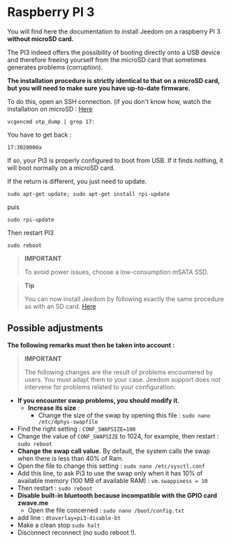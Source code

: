 # Raspberry PI 3

You will find here the documentation to install Jeedom on a raspberry PI 3 **without microSD card.**

The PI3 indeed offers the possibility of booting directly onto a USB device and therefore freeing yourself from the microSD card that sometimes generates problems (corruption).

**The installation procedure is strictly identical to that on a microSD card, but you will need to make sure you have up-to-date firmware.**

To do this, open an SSH connection. (if you don't know how, watch the installation on microSD : [Here](https://doc.jeedom.com/en_US/installation/index.html)

``vcgencmd otp_dump | grep 17:``

You have to get back :

``17:3020000a``

If so, your PI3 is properly configured to boot from USB. If it finds nothing, it will boot normally on a microSD card.

If the return is different, you just need to update.

``sudo apt-get update; sudo apt-get install rpi-update``

puis

``sudo rpi-update``

Then restart PI3

``sudo reboot``

> **IMPORTANT**
>
> To avoid power issues, choose a low-consumption mSATA SSD.

> **Tip**
>
> You can now install Jeedom by following exactly the same procedure as with an SD card. [Here](https://doc.jeedom.com/en_US/installation/index.html)

## Possible adjustments

**The following remarks must then be taken into account :**

> **IMPORTANT**
>
> The following changes are the result of problems encountered by users. You must adapt them to your case. Jeedom support does not intervene for problems related to your configuration.

-   **If you encounter swap problems, you should modify it.**
    -   **Increase its size** :
        -   Change the size of the swap by opening this file :
            ``sudo nano /etc/dphys-swapfile``
-   Find the right setting :
    ``CONF_SWAPSIZE=100``
-   Change the value of ``CONF_SWAPSIZE`` to 1024, for example, then restart :
    ``sudo reboot``
-   **Change the swap call value.** By default, the system calls the swap when there is less than 40% of Ram.
-   Open the file to change this setting :
    ``sudo nano /etc/sysctl.conf``
-   Add this line, to ask Pi3 to use the swap only when it has 10% of available memory (100 MB of available RAM) :
    ``vm.swappiness = 10``
-   Then restart :
    ``sudo reboot``
-   **Disable built-in bluetooth because incompatible with the GPIO card zwave.me**
    -   Open the file concerned :
    ``sudo nano /boot/config.txt``
-   add line :
    ``dtoverlay=pi3-disable-bt``
-   Make a clean stop
    ``sudo halt``
-   Disconnect reconnect (no sudo reboot !).
